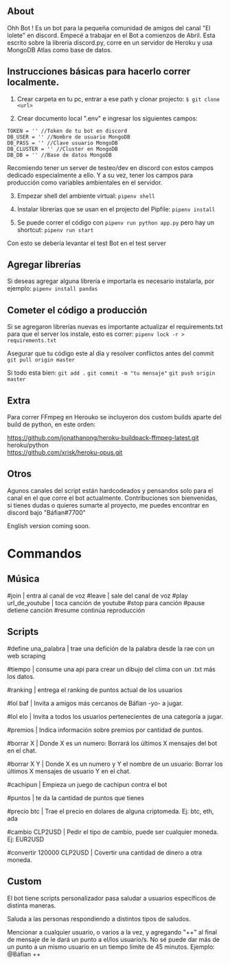 ## About

Ohh Bot ! Es un bot para la pequeña comunidad de amigos del canal "El lolete" en discord. Empecé a trabajar en el Bot a comienzos de Abril.
Esta escrito sobre la librería discord.py, corre en un servidor de Heroku y usa MongoDB Atlas como base de datos.


## Instrucciones básicas para hacerlo correr localmente.

1) Crear carpeta en tu pc, entrar a ese path y clonar projecto:
`$ git clone <url> `

2) Crear documento local ".env" e ingresar los siguientes campos:  

`TOKEN = '' //Token de tu bot en discord`    
`DB_USER = '' //Nombre de usuario MongoDB`  
`DB_PASS = '' //Clave usuario MongoDB`  
`DB_CLUSTER = '' //Cluster en MongoDB`    
`DB_DB = '' //Base de datos MongoDB`

Recomiendo tener un server de testeo/dev en discord con estos campos dedicado especialmente a ello. Y a su vez, tener los campos para producción como variables ambientales en el servidor.


3) Empezar shell del ambiente virtual:
`pipenv shell`

4) Instalar librerías que se usan en el projecto del Pipfile:
`pipenv install`

5) Se puede correr el código con `pipenv run python app.py` pero hay un shortcut:
`pipenv run start`


Con esto se debería levantar el test Bot en el test server

## Agregar librerías

Si deseas agregar alguna librería e importarla es necesario instalarla, por ejemplo:
`pipenv install pandas`


## Cometer el código a producción

Si se agregaron librerías nuevas es importante actualizar el requirements.txt para que el server los instale, esto es correr:
`pipenv lock -r > requirements.txt`

Asegurar que tu código este al día y resolver conflictos antes del commit
`git pull origin master`

Si todo esta bien:
`git add .`
`git commit -m "tu mensaje"`
`git push origin master`



## Extra

Para correr FFmpeg en Herouko se incluyeron dos custom builds aparte del build de python, en este orden:

https://github.com/jonathanong/heroku-buildpack-ffmpeg-latest.git  
heroku/python  
https://github.com/xrisk/heroku-opus.git

## Otros

Agunos canales del script están hardcodeados y pensandos solo para el canal en el que corre el bot actualmente.
Contribuciones son bienvenidas, si tienes dudas o quieres sumarte al proyecto, me puedes encontrar en discord bajo "Báfian#7700"

English version coming soon.


# Commandos

## Música
#join | entra al canal de voz
#leave | sale del canal de voz
#play url_de_youtube | toca canción de youtube
#stop para canción
#pause detiene canción
#resume continúa reproducción

## Scripts

#define una_palabra | trae una defición de la palabra desde la rae con un web scraping  

#tiempo | consume una api para crear un dibujo del clima con un .txt más los datos.  

#ranking | entrega el ranking de puntos actual de los usuarios  

#lol baf | Invita a amigos más cercanos de Báfian -yo- a jugar.  

#lol elo | Invita a todos los usuarios pertenecientes de una categoría a jugar.  

#premios | Indica información sobre premios por cantidad de puntos.  

#borrar X | Donde X es un numero: Borrará los últimos X mensajes del bot en el chat.  

#borrar X Y | Donde X es un numero y Y el nombre de un usuario: Borrar los últimos X mensajes de usuario Y en el chat.  

#cachipun | Empieza un juego de cachipun contra el bot  

#puntos | te da la cantidad de puntos que tienes  

#precio btc | Trae el precio en dolares de alguna criptomeda. Ej: btc, eth, ada  

#cambio CLP2USD | Pedir el tipo de cambio, puede ser cualquier moneda. Ej: EUR2USD  

#convertir 120000 CLP2USD | Covertir una cantidad de dinero a otra moneda. 


## Custom

El bot tiene scripts personalizador pasa saludar a usuarios específicos de distinta maneras.  

Saluda a las personas respondiendo a distintos tipos de saludos.  

Mencionar a cualquier usuario, o varios a la vez, y agregando "++" al final de mensaje de le dará un punto a el/los usuario/s. No sé puede dar más de un punto a un mismo usuario en un tiempo limite de 45 minutos.
Ejemplo: @Báfian ++